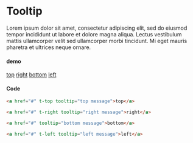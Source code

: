 # Tooltip

Lorem ipsum dolor sit amet, consectetur adipiscing elit, sed do eiusmod tempor incididunt ut labore et dolore magna
aliqua. Lectus vestibulum mattis ullamcorper velit sed ullamcorper morbi tincidunt. Mi eget mauris pharetra et ultrices
neque ornare.

#### demo

<p class="demo flex f-space-between">
    <a href="#" class="header-action" t-top tooltip="top message">top</a>
    <a href="#" class="header-action" t-right tooltip="right message">right</a>
    <a href="#" class="header-action" tooltip="bottom message">bottom</a>
    <a href="#" class="header-action" t-left tooltip="left message">left</a>
</p>


#### Code

```html
<a href="#" t-top tooltip="top message">top</a>

<a href="#" t-right tooltip="right message">right</a>

<a href="#" tooltip="bottom message">bottom</a>

<a href="#" t-left tooltip="left message">left</a>
```